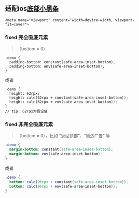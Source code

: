 ## 适配ios[底部小黑条](https://blog.csdn.net/qq_42354773/article/details/81018615)

```
<meta name="viewport" content="width=device-width, viewport-fit=cover">
```



### fixed 完全吸底元素

>  （bottom = 0）

```less
.demo {
  padding-bottom: constant(safe-area-inset-bottom);
  padding-bottom: env(safe-area-inset-bottom);
}
```

或者

```less
.demo {
  height: 62rpx;
  height: calc(62rpx + constant(safe-area-inset-bottom));
  height: calc(62rpx + env(safe-area-inset-bottom));
}
// tip: 62rpx为假设值
```



### fixed 非完全吸底元素

> （bottom ≠ 0），比如 “返回顶部”、“侧边广告” 等

```css
.demo {
  margin-bottom: constant(safe-area-inset-bottom);
  margin-bottom: env(safe-area-inset-bottom);
}
```

或者

```css
.demo {
  bottom: calc(96rpx + constant(safe-area-inset-bottom));
  bottom: calc(96rpx + env(safe-area-inset-bottom));
}
```

